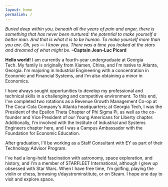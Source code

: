 ```yaml
---
layout: home
permalink: /
---
```


<i>Buried deep within you, beneath all the years of pain and anger, there is something that has never been nurtured: the potential to make yourself a better man. And that is what it is to be human. To make yourself more than you are. Oh, yes — I know you. There was a time you looked at the stars and dreamed of what might be.</i>
<b>–Captain Jean-Luc Picard</b>

<p></p>
<p></p>

<b>Hello world!</b> I am currently a fourth-year undergraduate at Georgia Tech. My family is originally from Xiamen, China, and I'm native to Atlanta, Georgia. I'm majoring in Industrial Engineering with a concentration in Economic and Financial Systems, and I'm also obtaining a minor in Economics.


I have always sought opportunities to develop my professional and technical skills in a challenging and competitive environment. To this end, I've completed two rotations as a Revenue Growth Management Co-op at The Coca-Cola Company's Atlanta headquarters; at Georgia Tech, I was the President of the Epsilon Theta Chapter of Phi Sigma Pi, as well as the co-founder and Vice President of our Young Americans for Liberty chapter. Additionally, I'm involved with the Institute of Industrial and Systems Engineers chapter here, and I was a Campus Ambassador with the Foundation for Economic Education.


After graduation, I'll be working as a Staff Consultant with EY as part of their Technology Advisor Program.


I've had a long-held fascination with astronomy, space exploration, and history, and I'm a member of STARFLEET International, although I grew up obsessed with Star Wars. When I have free time, I'm golfing, playing the violin or chess, browsing r/daystrominstitute, or on Steam. I hope one day to visit and explore space.
